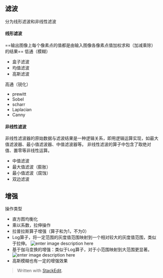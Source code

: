 ## 滤波
分为线形滤波和非线性滤波
#### 线形滤波
==输出图像上每个像素点的值都是由输入图像各像素点值加权求和（加减乘除）的结果==
低通（模糊）
- 盒子滤波
- 均值滤波
- 高斯滤波

高通（锐化）
- prewitt
- Sobel
- scharr
- Laplacian
- Canny
#### 非线性滤波
非线性滤波器的原始数据与滤波结果是一种逻辑关系，即用逻辑运算实现，如最大值滤波器、最小值滤波器、中值滤波器等。
非线性滤波的算子中包含了取绝对值、置零等非线性运算。
- 中值滤波
- 最大值滤波（膨胀）
- 最小值滤波（腐蚀）
- 双边滤波
## 增强
操作类型
- 直方图均衡化
- 乘以系数，拉伸操作
- 拉普拉斯算子增强（算子和为1，不为0）
- Log算子，将一定范围的灰度值范围映射到一个相对较大的灰度值范围，类似于拉伸。
![enter image description here](https://img-blog.csdn.net/20160814134821173?watermark/2/text/aHR0cDovL2Jsb2cuY3Nkbi5uZXQv/font/5a6L5L2T/fontsize/400/fill/I0JBQkFCMA==/dissolve/70/gravity/SouthEast)
- 基于伽马变换的增强：类似于Log算子，对于小范围映射到大范围更显著。
![enter image description here](https://img-blog.csdn.net/20160814144819548?watermark/2/text/aHR0cDovL2Jsb2cuY3Nkbi5uZXQv/font/5a6L5L2T/fontsize/400/fill/I0JBQkFCMA==/dissolve/70/gravity/SouthEast)
- 高斯模糊也有一定的增强效果
> Written with [StackEdit](https://stackedit.io/).
<!--stackedit_data:
eyJoaXN0b3J5IjpbMTA4NDg1MjAxNSwtMTc2NDM2OTgzMF19
-->